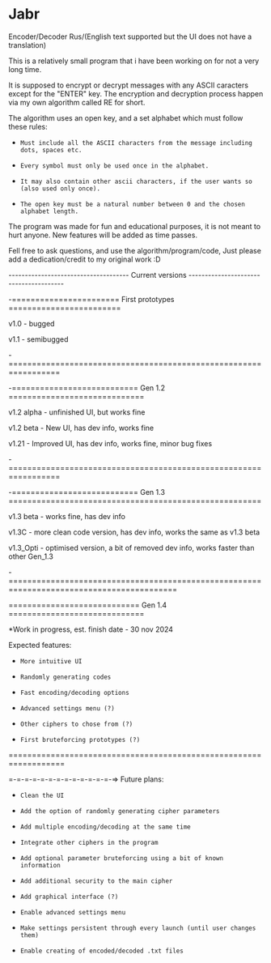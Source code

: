 # Jabr
Encoder/Decoder Rus/(English text supported but the UI does not have a translation)

This is a relatively small program that i have been working on for not a very long time.

It is supposed to encrypt or decrypt messages with any ASCII caracters except for the "ENTER" key.
The encryption and decryption process happen via my own algorithm called RE for short.

The algorithm uses an open key, and a set alphabet which must follow these rules:
 -     Must include all the ASCII characters from the message including dots, spaces etc.
 -     Every symbol must only be used once in the alphabet.
 -     It may also contain other ascii characters, if the user wants so (also used only once).
 -     The open key must be a natural number between 0 and the chosen alphabet length.

The program was made for fun and educational purposes, it is not meant to hurt anyone.
New features will be added as time passes.

Fell free to ask questions, and use the algorithm/program/code, 
Just please add a dedication/credit to my original work :D




------------------------------------- Current versions ---------------------------------------

-======================= First prototypes ========================

v1.0 - bugged

v1.1 - semibugged

-=================================================================


-=========================== Gen 1.2 =============================

v1.2 alpha - unfinished UI, but works fine

v1.2 beta - New UI, has dev info, works fine

v1.21 - Improved UI, has dev info, works fine, minor bug fixes

-=================================================================

-=========================== Gen 1.3 ======================================================

v1.3 beta - works fine, has dev info

v1.3C - more clean code version, has dev info, works the same as v1.3 beta

v1.3_Opti - optimised version, a bit of removed dev info, works faster than other Gen_1.3 

-==========================================================================================


============================ Gen 1.4 =============================

*Work in progress,
      est. finish date - 30 nov 2024

Expected features:
-     More intuitive UI
-     Randomly generating codes
-     Fast encoding/decoding options
-     Advanced settings menu (?)
-     Other ciphers to chose from (?)
-     First bruteforcing prototypes (?)

==================================================================




=-=-=-=-=-=-=-=-=-=-=-=-=-=> Future plans: 

-     Clean the UI
-     Add the option of randomly generating cipher parameters
-     Add multiple encoding/decoding at the same time
-     Integrate other ciphers in the program
-     Add optional parameter bruteforcing using a bit of known information
-     Add additional security to the main cipher
-     Add graphical interface (?)
-     Enable advanced settings menu
-     Make settings persistent through every launch (until user changes them)
-     Enable creating of encoded/decoded .txt files
